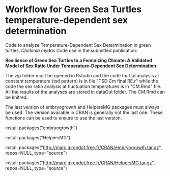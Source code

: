 # Workflow for Green Sea Turtles temperature-dependent sex determination 
Code to analyze Temperature-Dependent Sex Determination in green turtles, *Chelonia mydas*
Code use in the submitted publication: 

**Resilience of Green Sea Turtles to a Feminizing Climate: A Validated Model of Sex Ratio Under Temperature-Dependent Sex Determination**

The zip folder must be opened in Rstudio and the code for tsd analysis at constant temperature (tsd pattern) is in file "TSD Cm final RE.r" while the code the sex ratio analysis at fluctuation temperatures is in "CM.Rmd" file.
All the results of the analyses are stored in dataOut folder.
The CM.Rmd can be knitred.

The last version of embryogrowth and HelpersMG packages must always be used. The version available in CRAN is generally not the last one. These functions can be used to ensure to use the last version.

install.packages("embryogrowth")

install.packages("HelpersMG")

install.packages("http://marc.girondot.free.fr/CRAN/embryogrowth.tar.gz", repos=NULL, type="source")

install.packages("http://marc.girondot.free.fr/CRAN/HelpersMG.tar.gz", repos=NULL, type="source")

